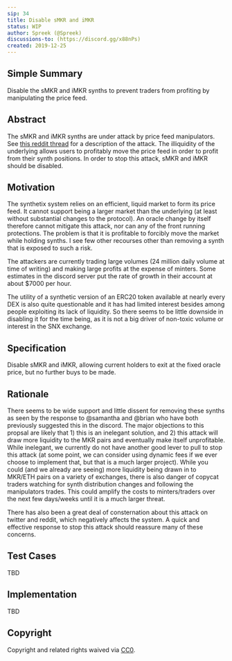 ```yaml
---
sip: 34
title: Disable sMKR and iMKR
status: WIP
author: Spreek (@Spreek)
discussions-to: (https://discord.gg/x88nPs)
created: 2019-12-25
---
```


## Simple Summary
<!--"If you can't explain it simply, you don't understand it well enough." Provide a simplified and layman-accessible explanation of the SIP.-->
Disable the sMKR and iMKR synths to prevent traders from profiting by manipulating the price feed.

## Abstract
<!--A short (~200 word) description of the technical issue being addressed.-->
The sMKR and iMKR synths are under attack by price feed manipulators. See [this reddit thread](https://www.reddit.com/r/ethfinance/comments/eexbfa/daily_general_discussion_december_24_2019/fby3i6n/) for a description of the attack. The illiquidity of the underlying allows users to profitably move the price feed in order to profit from their synth positions. In order to stop this attack, sMKR and iMKR should be disabled.

## Motivation
<!--The motivation is critical for SIPs that want to change Synthetix. It should clearly explain why the existing protocol specification is inadequate to address the problem that the SIP solves. SIP submissions without sufficient motivation may be rejected outright.-->
The synthetix system relies on an efficient, liquid market to form its price feed. It cannot support being a larger market than the underlying (at least without substantial changes to the protocol). An oracle change by itself therefore cannot mitigate this attack, nor can any of the front running protections. The problem is that it is profitable to forcibly move the market while holding synths. I see few other recourses other than removing a synth that is exposed to such a risk.

The attackers are currently trading large volumes (24 million daily volume at time of writing) and making large profits at the expense of minters. Some estimates in the discord server put the rate of growth in their account at about $7000 per hour. 

The utility of a synthetic version of an ERC20 token available at nearly every DEX is also quite questionable and it has had limited interest besides among people exploiting its lack of liquidity. So there seems to be little downside in disabling it for the time being, as it is not a big driver of non-toxic volume or interest in the SNX exchange.

## Specification
<!--The technical specification should describe the syntax and semantics of any new feature.-->
Disable sMKR and iMKR, allowing current holders to exit at the fixed oracle price, but no further buys to be made. 

## Rationale
<!--The rationale fleshes out the specification by describing what motivated the design and why particular design decisions were made. It should describe alternate designs that were considered and related work, e.g. how the feature is supported in other languages. The rationale may also provide evidence of consensus within the community, and should discuss important objections or concerns raised during discussion.-->
There seems to be wide support and little dissent for removing these synths as seen by the response to @samantha and @brian who have both previously suggested this in the discord. The major objections to this propsal are likely that 1) this is an inelegant solution, and 2) this attack will draw more liquidity to the MKR pairs and eventually make itself unprofitable. While inelegant, we currently do not have another good lever to pull to stop this attack (at some point, we can consider using dynamic fees if we ever choose to implement that, but that is a much larger project). While you could (and we already are seeing) more liquidity being drawn in to MKR/ETH pairs on a variety of exchanges, there is also danger of copycat traders watching for synth distribution changes and following the manipulators trades. This could amplify the costs to minters/traders over the next few days/weeks until it is a much larger threat.

There has also been a great deal of consternation about this attack on twitter and reddit, which negatively affects the system. A quick and effective response to stop this attack should reassure many of these concerns.

## Test Cases
<!--Test cases for an implementation are mandatory for SIPs but can be included with the implementation..-->
TBD

## Implementation
<!--The implementations must be completed before any SIP is given status "Implemented", but it need not be completed before the SIP is "Approved". While there is merit to the approach of reaching consensus on the specification and rationale before writing code, the principle of "rough consensus and running code" is still useful when it comes to resolving many discussions of API details.-->
TBD

## Copyright
Copyright and related rights waived via [CC0](https://creativecommons.org/publicdomain/zero/1.0/).

